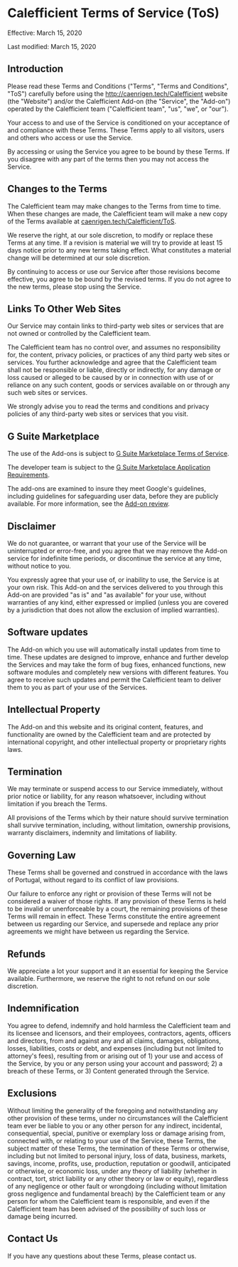 # Calefficient Terms of Service (ToS)

Effective: March 15, 2020

Last modified: March 15, 2020

## Introduction

Please read these Terms and Conditions ("Terms", "Terms and Conditions", "ToS") carefully before using the http://caenrigen.tech/Calefficient website (the "Website") and/or the Calefficient Add-on (the "Service", the "Add-on") operated by the Calefficient team ("Calefficient team", "us", "we", or "our").

Your access to and use of the Service is conditioned on your acceptance of and compliance with these Terms. These Terms apply to all visitors, users and others who access or use the Service.

By accessing or using the Service you agree to be bound by these Terms. If you disagree with any part of the terms then you may not access the Service.

## Changes to the Terms
The Calefficient team may make changes to the Terms from time to time. When these changes are made, the Calefficient team will make a new copy of the Terms available at [caenrigen.tech/Calefficient/ToS].

We reserve the right, at our sole discretion, to modify or replace these Terms at any time. If a revision is material we will try to provide at least 15 days notice prior to any new terms taking effect. What constitutes a material change will be determined at our sole discretion.

By continuing to access or use our Service after those revisions become effective, you agree to be bound by the revised terms. If you do not agree to the new terms, please stop using the Service.

## Links To Other Web Sites
Our Service may contain links to third-party web sites or services that are not owned or controlled by the Calefficient team.

The Calefficient team has no control over, and assumes no responsibility for, the content, privacy policies, or practices of any third party web sites or services. You further acknowledge and agree that the Calefficient team shall not be responsible or liable, directly or indirectly, for any damage or loss caused or alleged to be caused by or in connection with use of or reliance on any such content, goods or services available on or through any such web sites or services.

We strongly advise you to read the terms and conditions and privacy policies of any third-party web sites or services that you visit.

## G Suite Marketplace
The use of the Add-ons is subject to [G Suite Marketplace Terms of Service].

The developer team is subject to the [G Suite Marketplace Application Requirements].

The add-ons are examined to insure they meet Google's guidelines, including guidelines for safeguarding user data, before they are publicly available. For more information, see the [Add-on review].

## Disclaimer
We do not guarantee, or warrant that your use of the Service will be uninterrupted or error-free, and you agree that we may remove the Add-on service for indefinite time periods, or discontinue the service at any time, without notice to you.

You expressly agree that your use of, or inability to use, the Service is at your own risk. This Add-on and the services delivered to you through this Add-on are provided "as is" and "as available" for your use, without warranties of any kind, either expressed or implied (unless you are covered by a jurisdiction that does not allow the exclusion of implied warranties).

## Software updates
The Add-on which you use will automatically install updates from time to time. These updates are designed to improve, enhance and further develop the Services and may take the form of bug fixes, enhanced functions, new software modules and completely new versions with different features. You agree to receive such updates and permit the Calefficient team to deliver them to you as part of your use of the Services.

## Intellectual Property
The Add-on and this website and its original content, features, and functionality are owned by the Calefficient team and are protected by international copyright, and other intellectual property or proprietary rights laws.

## Termination
We may terminate or suspend access to our Service immediately, without prior notice or liability, for any reason whatsoever, including without limitation if you breach the Terms.

All provisions of the Terms which by their nature should survive termination shall survive termination, including, without limitation, ownership provisions, warranty disclaimers, indemnity and limitations of liability.

## Governing Law
These Terms shall be governed and construed in accordance with the laws of Portugal, without regard to its conflict of law provisions.

Our failure to enforce any right or provision of these Terms will not be considered a waiver of those rights. If any provision of these Terms is held to be invalid or unenforceable by a court, the remaining provisions of these Terms will remain in effect. These Terms constitute the entire agreement between us regarding our Service, and supersede and replace any prior agreements we might have between us regarding the Service.

## Refunds
We appreciate a lot your support and it an essential for keeping the Service available. Furthermore, we reserve the right to not refund on our sole discretion.

## Indemnification
You agree to defend, indemnify and hold harmless the Calefficient team and its licensee and licensors, and their employees, contractors, agents, officers and directors, from and against any and all claims, damages, obligations, losses, liabilities, costs or debt, and expenses (including but not limited to attorney's fees), resulting from or arising out of 1) your use and access of the Service, by you or any person using your account and password; 2) a breach of these Terms, or 3) Content generated through the Service.

## Exclusions
Without limiting the generality of the foregoing and notwithstanding any other provision of these terms, under no circumstances will the Calefficient team ever be liable to you or any other person for any indirect, incidental, consequential, special, punitive or exemplary loss or damage arising from, connected with, or relating to your use of the Service, these Terms, the subject matter of these Terms, the termination of these Terms or otherwise, including but not limited to personal injury, loss of data, business, markets, savings, income, profits, use, production, reputation or goodwill, anticipated or otherwise, or economic loss, under any theory of liability (whether in contract, tort, strict liability or any other theory or law or equity), regardless of any negligence or other fault or wrongdoing (including without limitation gross negligence and fundamental breach) by the Calefficient team or any person for whom the Calefficient team is responsible, and even if the Calefficient team has been advised of the possibility of such loss or damage being incurred.

## Contact Us
If you have any questions about these Terms, please contact us.

[Add-on review]: https://developers.google.com/gsuite/add-ons/concepts/addon-review
[G Suite Marketplace Terms of Service]: https://gsuite.google.com/terms/marketplace/tos.html?hl=en
[G Suite Marketplace Application Requirements]: https://developers.google.com/gsuite/marketplace/requirements
[caenrigen.tech/Calefficient/ToS]: http://caenrigen.tech/Calefficient/ToS
